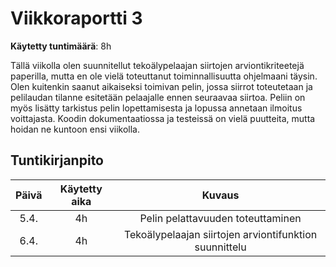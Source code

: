 # Viikkoraportti 3

**Käytetty tuntimäärä**: 8h

Tällä viikolla olen suunnitellut tekoälypelaajan siirtojen arviontikriteetejä paperilla, mutta en ole vielä toteuttanut toiminnallisuutta ohjelmaani täysin. Olen kuitenkin saanut aikaiseksi toimivan pelin, 
jossa siirrot toteutetaan ja pelilaudan tilanne esitetään pelaajalle ennen seuraavaa siirtoa. Peliin on myös lisätty tarkistus pelin lopettamisesta ja lopussa annetaan ilmoitus voittajasta. Koodin dokumentaatiossa ja 
testeissä on vielä puutteita, mutta hoidan ne kuntoon ensi viikolla. 


## Tuntikirjanpito

| Päivä | Käytetty aika |             Kuvaus                                        |
| :---: | :-----------: |  :----------------------------:                           |
| 5.4.  |      4h       |  Pelin pelattavuuden toteuttaminen                        |
| 6.4.  |      4h       | Tekoälypelaajan siirtojen arviontifunktion suunnittelu    |
